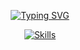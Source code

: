 <div align="center">

[![Typing SVG](https://readme-typing-svg.demolab.com?font=Fira+Code&pause=1000&color=0969DA&width=435&lines=I'm&nbsp;Rad,&nbsp;Frontend+Developer)](https://git.io/typing-svg)

[![Skills](https://skillicons.dev/icons?i=html,css,sass,js,jquery,php,bootstrap,vuejs,figma,ps,wordpress,git,github,gitlab,gulp,webpack,mysql,codepen,notion,discord,gmail,npm&perline=11)](https://skillicons.dev)

</div>

